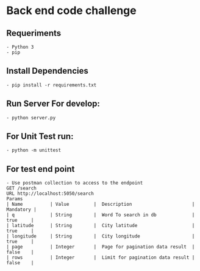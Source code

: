 # Back end code challenge

## Requeriments
    - Python 3
    - pip

## Install Dependencies
    - pip install -r requirements.txt

## Run Server For develop:
    - python server.py

## For Unit Test run:
    - python -m unittest

## For test end point
    - Use postman collection to access to the endpoint
    GET /search
    URL http://localhost:5050/search
    Params
    | Name          | Value         |  Description                      | Mandatory |
    | q             | String        |  Word To search in db             |  true     |
    | latitude      | String        |  City latitude                    |  true     |
    | longitude     | String        |  City longitude                   |  true     |
    | page          | Integer       |  Page for pagination data result  |  false    |
    | rows          | Integer       |  Limit for pagination data result |  false    |